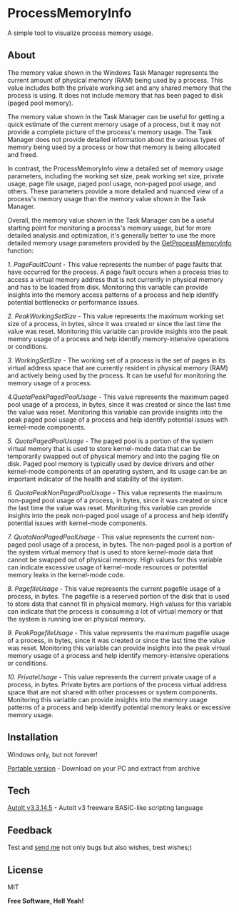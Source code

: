 # ProcessMemoryInfo
A simple tool to visualize process memory usage.

## About

The memory value shown in the Windows Task Manager represents the current amount of physical memory (RAM) being used by a process. This value includes both the private working set and any shared memory that the process is using. It does not include memory that has been paged to disk (paged pool memory).

The memory value shown in the Task Manager can be useful for getting a quick estimate of the current memory usage of a process, but it may not provide a complete picture of the process's memory usage. The Task Manager does not provide detailed information about the various types of memory being used by a process or how that memory is being allocated and freed.

In contrast, the ProcessMemoryInfo view a detailed set of memory usage parameters, including the working set size, peak working set size, private usage, page file usage, paged pool usage, non-paged pool usage, and others. These parameters provide a more detailed and nuanced view of a process's memory usage than the memory value shown in the Task Manager.

Overall, the memory value shown in the Task Manager can be a useful starting point for monitoring a process's memory usage, but for more detailed analysis and optimization, it's generally better to use the more detailed memory usage parameters provided by the [GetProcessMemoryInfo] function:

*1. PageFaultCount* - This value represents the number of page faults that have occurred for the process. A page fault occurs when a process tries to access a virtual memory address that is not currently in physical memory and has to be loaded from disk. Monitoring this variable can provide insights into the memory access patterns of a process and help identify potential bottlenecks or performance issues.

*2. PeakWorkingSetSize* - This value represents the maximum working set size of a process, in bytes, since it was created or since the last time the value was reset. Monitoring this variable can provide insights into the peak memory usage of a process and help identify memory-intensive operations or conditions.

*3. WorkingSetSize* - The working set of a process is the set of pages in its virtual address space that are currently resident in physical memory (RAM) and actively being used by the process. It can be useful for monitoring the memory usage of a process. 

*4.QuotaPeakPagedPoolUsage* - This value represents the maximum paged pool usage of a process, in bytes, since it was created or since the last time the value was reset. Monitoring this variable can provide insights into the peak paged pool usage of a process and help identify potential issues with kernel-mode components.

*5. QuotaPagedPoolUsage* - The paged pool is a portion of the system virtual memory that is used to store kernel-mode data that can be temporarily swapped out of physical memory and into the paging file on disk. Paged pool memory is typically used by device drivers and other kernel-mode components of an operating system, and its usage can be an important indicator of the health and stability of the system.

*6. QuotaPeakNonPagedPoolUsage* - This value represents the maximum non-paged pool usage of a process, in bytes, since it was created or since the last time the value was reset. Monitoring this variable can provide insights into the peak non-paged pool usage of a process and help identify potential issues with kernel-mode components.

*7. QuotaNonPagedPoolUsage* - This value represents the current non-paged pool usage of a process, in bytes. The non-paged pool is a portion of the system virtual memory that is used to store kernel-mode data that cannot be swapped out of physical memory. High values for this variable can indicate excessive usage of kernel-mode resources or potential memory leaks in the kernel-mode code.

*8. PagefileUsage* - This value represents the current pagefile usage of a process, in bytes. The pagefile is a reserved portion of the disk that is used to store data that cannot fit in physical memory. High values for this variable can indicate that the process is consuming a lot of virtual memory or that the system is running low on physical memory.

*9. PeakPagefileUsage* - This value represents the maximum pagefile usage of a process, in bytes, since it was created or since the last time the value was reset. Monitoring this variable can provide insights into the peak virtual memory usage of a process and help identify memory-intensive operations or conditions.

*10. PrivateUsage* - This value represents the current private usage of a process, in bytes. Private bytes are portions of the process virtual address space that are not shared with other processes or system components. Monitoring this variable can provide insights into the memory usage patterns of a process and help identify potential memory leaks or excessive memory usage.

## Installation

Windows only, but not forever!

[Portable version] - Download on your PC and extract from archive

## Tech

[AutoIt v3.3.14.5] - AutoIt v3 freeware BASIC-like scripting language 

## Feedback

Test and [send me] not only bugs but also wishes, best wishes;)

## License

MIT

**Free Software, Hell Yeah!**

   [GetProcessMemoryInfo]: <https://learn.microsoft.com/en-us/windows/win32/api/psapi/nf-psapi-getprocessmemoryinfo>
   [Portable version]: <>
   [AutoIt v3.3.14.5]: <https://www.autoitscript.com>
   [send me]: <https://www.linkedin.com/in/artiomageev>
